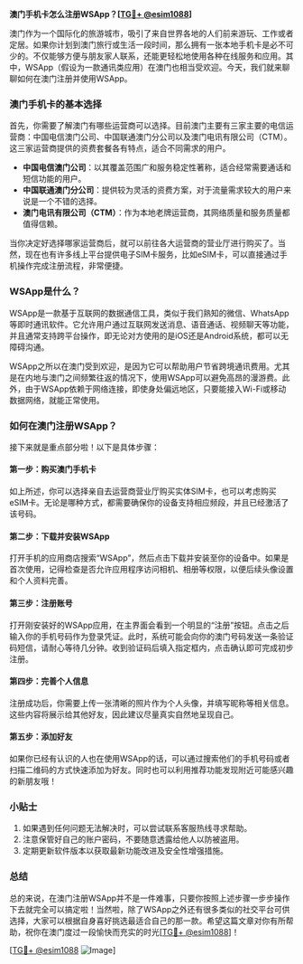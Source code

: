 **澳门手机卡怎么注册WSApp？[[TG💪+ @esim1088](https://t.me/s/esim1088)]**

澳门作为一个国际化的旅游城市，吸引了来自世界各地的人们前来游玩、工作或者定居。如果你计划到澳门旅行或生活一段时间，那么拥有一张本地手机卡是必不可少的。不仅能够方便与朋友家人联系，还能更轻松地使用各种在线服务和应用。其中，WSApp（假设为一款通讯类应用）在澳门也相当受欢迎。今天，我们就来聊聊如何在澳门注册并使用WSApp。

### 澳门手机卡的基本选择

首先，你需要了解澳门有哪些运营商可以选择。目前澳门主要有三家主要的电信运营商：中国电信澳门公司、中国联通澳门分公司以及澳门电讯有限公司（CTM）。这三家运营商提供的资费套餐各有特点，适合不同需求的用户。

- **中国电信澳门公司**：以其覆盖范围广和服务稳定性著称，适合经常需要通话和短信功能的用户。
- **中国联通澳门分公司**：提供较为灵活的资费方案，对于流量需求较大的用户来说是一个不错的选择。
- **澳门电讯有限公司（CTM）**：作为本地老牌运营商，其网络质量和服务质量都值得信赖。

当你决定好选择哪家运营商后，就可以前往各大运营商的营业厅进行购买了。当然，现在也有许多线上平台提供电子SIM卡服务，比如eSIM卡，可以直接通过手机操作完成注册流程，非常便捷。

### WSApp是什么？

WSApp是一款基于互联网的数据通信工具，类似于我们熟知的微信、WhatsApp等即时通讯软件。它允许用户通过互联网发送消息、语音通话、视频聊天等功能，并且通常支持跨平台操作，即无论对方使用的是iOS还是Android系统，都可以无障碍沟通。

WSApp之所以在澳门受到欢迎，是因为它可以帮助用户节省跨境通讯费用。尤其是在内地与澳门之间频繁往返的情况下，使用WSApp可以避免高昂的漫游费。此外，由于WSApp依赖于网络连接，即使身处偏远地区，只要能接入Wi-Fi或移动数据网络，就能正常使用。

### 如何在澳门注册WSApp？

接下来就是重点部分啦！以下是具体步骤：

#### 第一步：购买澳门手机卡
如上所述，你可以选择亲自去运营商营业厅购买实体SIM卡，也可以考虑购买eSIM卡。无论是哪种方式，都需要确保你的设备支持相应频段，并且已经激活了该号码。

#### 第二步：下载并安装WSApp
打开手机的应用商店搜索“WSApp”，然后点击下载并安装至你的设备中。如果是首次使用，记得检查是否允许应用程序访问相机、相册等权限，以便后续头像设置和个人资料完善。

#### 第三步：注册账号
打开刚安装好的WSApp应用，在主界面会看到一个明显的“注册”按钮。点击之后输入你的手机号码作为登录凭证。此时，系统可能会向你的澳门号码发送一条验证码短信，请耐心等待几分钟。收到验证码后填入指定框内，点击确认即可完成初步注册。

#### 第四步：完善个人信息
注册成功后，你需要上传一张清晰的照片作为个人头像，并填写昵称等相关信息。这些内容将展示给其他好友，因此建议尽量真实自然地呈现自己。

#### 第五步：添加好友
如果你已经有认识的人也在使用WSApp的话，可以通过搜索他们的手机号码或者扫描二维码的方式快速添加为好友。同时也可以利用推荐功能发现附近可能感兴趣的新朋友哦！

### 小贴士
1. 如果遇到任何问题无法解决时，可以尝试联系客服热线寻求帮助。
2. 注意保管好自己的账户密码，不要随意透露给他人以防被盗用。
3. 定期更新软件版本以获取最新功能改进及安全性增强措施。

### 总结

总的来说，在澳门注册WSApp并不是一件难事，只要你按照上述步骤一步步操作下去就完全可以搞定啦！当然啦，除了WSApp之外还有很多类似的社交平台可供选择，大家可以根据自身喜好挑选最适合自己的那一款。希望这篇文章对你有所帮助，祝你在澳门度过一段愉快而充实的时光[[TG💪+ @esim1088](https://t.me/s/esim1088)]！

[[TG💪+ @esim1088](https://t.me/s/esim1088) ![Image](https://i.postimg.cc/4NQfJmqS/Snipaste-2025-05-13-00-14-12.png)]